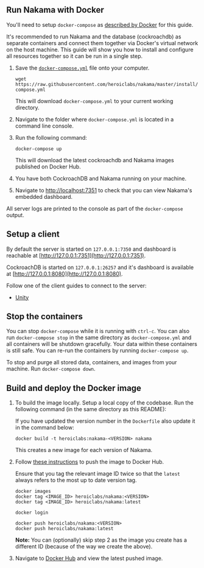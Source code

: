 ## Run Nakama with Docker

You'll need to setup `docker-compose` as [described by Docker](https://docs.docker.com/engine/installation/) for this guide.

It's recommended to run Nakama and the database (cockroachdb) as separate containers and connect them together via Docker's virtual network on the host machine. This guide will show you how to install and configure all resources together so it can be run in a single step.

1. Save the [`docker-compose.yml`](https://raw.githubusercontent.com/heroiclabs/nakama/master/install/docker/docker-compose.yml) file onto your computer.

   ```
   wget https://raw.githubusercontent.com/heroiclabs/nakama/master/install/docker/docker-compose.yml
   ```

   This will download `docker-compose.yml` to your current working directory.

2. Navigate to the folder where `docker-compose.yml` is located in a command line console.
3. Run the following command:

    ```
    docker-compose up
    ```

    This will download the latest cockroachdb and Nakama images published on Docker Hub.

4. You have both CockroachDB and Nakama running on your machine.
5. Navigate to [http://localhost:7351](http://localhost:7351) to check that you can view Nakama's embedded dashboard.

All server logs are printed to the console as part of the `docker-compose` output.

## Setup a client

By default the server is started on `127.0.0.1:7350` and dashboard is reachable at [http://127.0.0.1:7351](http://127.0.0.1:7351).

CockroachDB is started on `127.0.0.1:26257` and it's dashboard is available at [http://127.0.0.1:8080](http://127.0.0.1:8080).

Follow one of the client guides to connect to the server:

- [Unity](https://heroiclabs.com/docs/clients/unity/)

## Stop the containers

You can stop `docker-compose` while it is running with `ctrl-c`. You can also run `docker-compose stop` in the same directory as `docker-compose.yml` and all containers will be shutdown gracefully. Your data within these containers is still safe. You can re-run the containers by running `docker-compose up`.

To stop and purge all stored data, containers, and images from your machine. Run `docker-compose down`.

## Build and deploy the Docker image

1. To build the image locally. Setup a local copy of the codebase. Run the following command (in the same directory as this README):

   If you have updated the version number in the `Dockerfile` also update it in the command below:

   ```
   docker build -t heroiclabs:nakama-<VERSION> nakama
   ```

   This creates a new image for each version of Nakama.

2. Follow [these instructions](https://docs.docker.com/engine/getstarted/step_six/) to push the image to Docker Hub.

   Ensure that you tag the relevant image ID twice so that the `latest` always refers to the most up to date version tag.

   ```
   docker images
   docker tag <IMAGE_ID> heroiclabs/nakama:<VERSION>
   docker tag <IMAGE_ID> heroiclabs/nakama:latest
   ```

   ```
   docker login
   ```

   ```
   docker push heroiclabs/nakama:<VERSION>
   docker push heroiclabs/nakama:latest
   ```

   **Note:** You can (optionally) skip step 2 as the image you create has a different ID (because of the way we create the above).

3. Navigate to [Docker Hub](https://hub.docker.com/r/heroiclabs/nakama/tags/) and view the latest pushed image.
